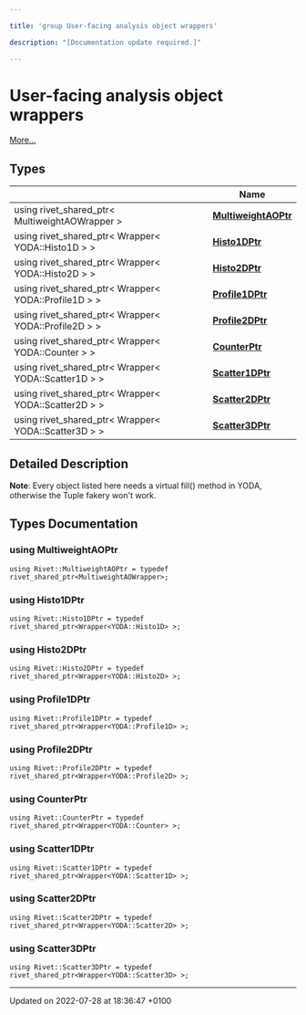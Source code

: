 ```yaml
---

title: 'group User-facing analysis object wrappers'

description: "[Documentation update required.]"

---
```


# User-facing analysis object wrappers

 [More...](#detailed-description)

## Types

|                | Name           |
| -------------- | -------------- |
| using rivet_shared_ptr< MultiweightAOWrapper > | **[MultiweightAOPtr](/documentation/code/modules/group__useraos/#using-multiweightaoptr)**  |
| using rivet_shared_ptr< Wrapper< YODA::Histo1D > > | **[Histo1DPtr](/documentation/code/modules/group__useraos/#using-histo1dptr)**  |
| using rivet_shared_ptr< Wrapper< YODA::Histo2D > > | **[Histo2DPtr](/documentation/code/modules/group__useraos/#using-histo2dptr)**  |
| using rivet_shared_ptr< Wrapper< YODA::Profile1D > > | **[Profile1DPtr](/documentation/code/modules/group__useraos/#using-profile1dptr)**  |
| using rivet_shared_ptr< Wrapper< YODA::Profile2D > > | **[Profile2DPtr](/documentation/code/modules/group__useraos/#using-profile2dptr)**  |
| using rivet_shared_ptr< Wrapper< YODA::Counter > > | **[CounterPtr](/documentation/code/modules/group__useraos/#using-counterptr)**  |
| using rivet_shared_ptr< Wrapper< YODA::Scatter1D > > | **[Scatter1DPtr](/documentation/code/modules/group__useraos/#using-scatter1dptr)**  |
| using rivet_shared_ptr< Wrapper< YODA::Scatter2D > > | **[Scatter2DPtr](/documentation/code/modules/group__useraos/#using-scatter2dptr)**  |
| using rivet_shared_ptr< Wrapper< YODA::Scatter3D > > | **[Scatter3DPtr](/documentation/code/modules/group__useraos/#using-scatter3dptr)**  |

## Detailed Description


**Note**: Every object listed here needs a virtual fill() method in YODA, otherwise the Tuple fakery won't work. 
## Types Documentation

### using MultiweightAOPtr

```
using Rivet::MultiweightAOPtr = typedef rivet_shared_ptr<MultiweightAOWrapper>;
```


### using Histo1DPtr

```
using Rivet::Histo1DPtr = typedef rivet_shared_ptr<Wrapper<YODA::Histo1D> >;
```


### using Histo2DPtr

```
using Rivet::Histo2DPtr = typedef rivet_shared_ptr<Wrapper<YODA::Histo2D> >;
```


### using Profile1DPtr

```
using Rivet::Profile1DPtr = typedef rivet_shared_ptr<Wrapper<YODA::Profile1D> >;
```


### using Profile2DPtr

```
using Rivet::Profile2DPtr = typedef rivet_shared_ptr<Wrapper<YODA::Profile2D> >;
```


### using CounterPtr

```
using Rivet::CounterPtr = typedef rivet_shared_ptr<Wrapper<YODA::Counter> >;
```


### using Scatter1DPtr

```
using Rivet::Scatter1DPtr = typedef rivet_shared_ptr<Wrapper<YODA::Scatter1D> >;
```


### using Scatter2DPtr

```
using Rivet::Scatter2DPtr = typedef rivet_shared_ptr<Wrapper<YODA::Scatter2D> >;
```


### using Scatter3DPtr

```
using Rivet::Scatter3DPtr = typedef rivet_shared_ptr<Wrapper<YODA::Scatter3D> >;
```







-------------------------------

Updated on 2022-07-28 at 18:36:47 +0100
